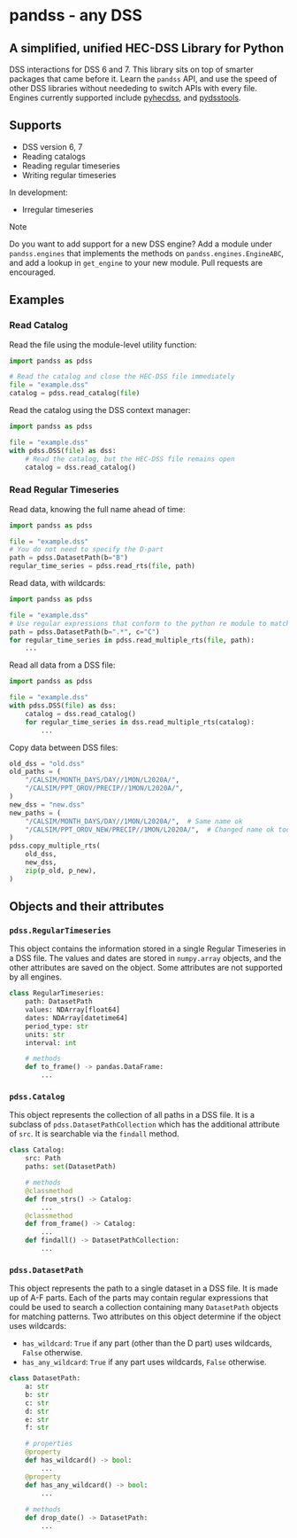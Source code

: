 # pandss - any DSS

## A simplified, unified HEC-DSS Library for Python

DSS interactions for DSS 6 and 7. This library sits on top of smarter packages that came before it. Learn the `pandss` API, and use the speed of other DSS libraries without neededing to switch APIs with every file. Engines currently supported include [pyhecdss](https://github.com/CADWRDeltaModeling/pyhecdss), and [pydsstools](https://github.com/gyanz/pydsstools).

## Supports

- DSS version 6, 7
- Reading catalogs
- Reading regular timeseries
- Writing regular timeseries

In development:

- Irregular timeseries

> [!NOTE]
> Do you want to add support for a new DSS engine? Add a module under `pandss.engines` that implements the methods on `pandss.engines.EngineABC`, and add a lookup in `get_engine` to your new module. Pull requests are encouraged.

## Examples

### Read Catalog

Read the file using the module-level utility function:

```python
import pandss as pdss

# Read the catalog and close the HEC-DSS file immediately
file = "example.dss"
catalog = pdss.read_catalog(file)
```

Read the catalog using the DSS context manager:

```python
import pandss as pdss

file = "example.dss"
with pdss.DSS(file) as dss:
    # Read the catalog, but the HEC-DSS file remains open
    catalog = dss.read_catalog()
```

### Read Regular Timeseries

Read data, knowing the full name ahead of time:

```python
import pandss as pdss

file = "example.dss"
# You do not need to specify the D-part
path = pdss.DatasetPath(b="B")
regular_time_series = pdss.read_rts(file, path)
```

Read data, with wildcards:

```python
import pandss as pdss

file = "example.dss"
# Use regular expressions that conform to the python re module to match paths
path = pdss.DatasetPath(b=".*", c="C")
for regular_time_series in pdss.read_multiple_rts(file, path):
    ...
```

Read all data from a DSS file:

```python
import pandss as pdss

file = "example.dss"
with pdss.DSS(file) as dss:
    catalog = dss.read_catalog()
    for regular_time_series in dss.read_multiple_rts(catalog):
        ...
```

Copy data between DSS files:

```python
old_dss = "old.dss"
old_paths = (
    "/CALSIM/MONTH_DAYS/DAY//1MON/L2020A/",
    "/CALSIM/PPT_OROV/PRECIP//1MON/L2020A/",
)
new_dss = "new.dss"
new_paths = (
    "/CALSIM/MONTH_DAYS/DAY//1MON/L2020A/",  # Same name ok
    "/CALSIM/PPT_OROV_NEW/PRECIP//1MON/L2020A/",  # Changed name ok too
)
pdss.copy_multiple_rts(
    old_dss, 
    new_dss, 
    zip(p_old, p_new),
)
```

## Objects and their attributes

### `pdss.RegularTimeseries`

This object contains the information stored in a single Regular Timeseries in a DSS file. The values and dates are stored in `numpy.array` objects, and the other attributes are saved on the object. Some attributes are not supported by all engines.

```python
class RegularTimeseries:
    path: DatasetPath
    values: NDArray[float64]
    dates: NDArray[datetime64]
    period_type: str
    units: str
    interval: int

    # methods
    def to_frame() -> pandas.DataFrame:
        ...
```

### `pdss.Catalog`

This object represents the collection of all paths in a DSS file. It is a subclass of `pdss.DatasetPathCollection` which has the additional attribute of `src`. It is searchable via the `findall` method.

```python
class Catalog:
    src: Path
    paths: set(DatasetPath)

    # methods
    @classmethod
    def from_strs() -> Catalog:
        ...
    @classmethod
    def from_frame() -> Catalog:
        ...
    def findall() -> DatasetPathCollection:
        ...
```

### `pdss.DatasetPath`

This object represents the path to a single dataset in a DSS file. It is made up of A-F parts. Each of the parts may contain regular expressions that could be used to search a collection containing many `DatasetPath` objects for matching patterns. Two attributes on this object determine if the object uses wildcards:

- `has_wildcard`: `True` if any part (other than the D part) uses wildcards, `False` otherwise.
- `has_any_wildcard`: `True` if any part uses wildcards, `False` otherwise.

```python
class DatasetPath:
    a: str
    b: str
    c: str
    d: str
    e: str
    f: str

    # properties
    @property
    def has_wildcard() -> bool:
        ...
    @property
    def has_any_wildcard() -> bool:
        ... 
    
    # methods
    def drop_date() -> DatasetPath:
        ...
```
